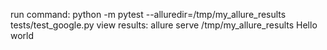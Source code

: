 run command: python -m pytest --alluredir=/tmp/my_allure_results tests/test_google.py
view results: allure serve /tmp/my_allure_results
Hello world

